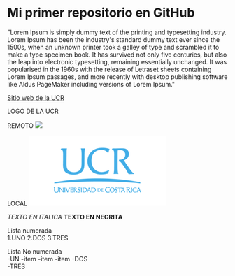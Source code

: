 # Mi primer repositorio en GitHub

"Lorem Ipsum is simply dummy text of the printing and typesetting industry. Lorem Ipsum has been the industry's standard dummy text ever since the 1500s, when an unknown printer took a galley of type and scrambled it to make a type specimen book. It has survived not only five centuries, but also the leap into electronic typesetting, remaining essentially unchanged. It was popularised in the 1960s with the release of Letraset sheets containing Lorem Ipsum passages, and more recently with desktop publishing software like Aldus PageMaker including versions of Lorem Ipsum."

[Sitio web de la UCR](https://www.ucr.ac.cr/)

LOGO DE LA UCR

REMOTO
![](https://odi.ucr.ac.cr/plantillas/ucr_4/imagenes/firma-ucr-ico.png)

LOCAL
![](LOGOUCR.png)


*TEXTO EN ITALICA*
**TEXTO EN NEGRITA**

Lista numerada    
1.UNO
2.DOS
3.TRES

Lista No numerada    
-UN
    -item
    -item
    -item
-DOS  
-TRES
